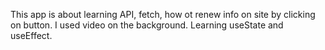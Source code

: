 This app is about learning API, fetch, how ot renew info on site by clicking on button.
I used video on the background.
Learning useState and useEffect.
